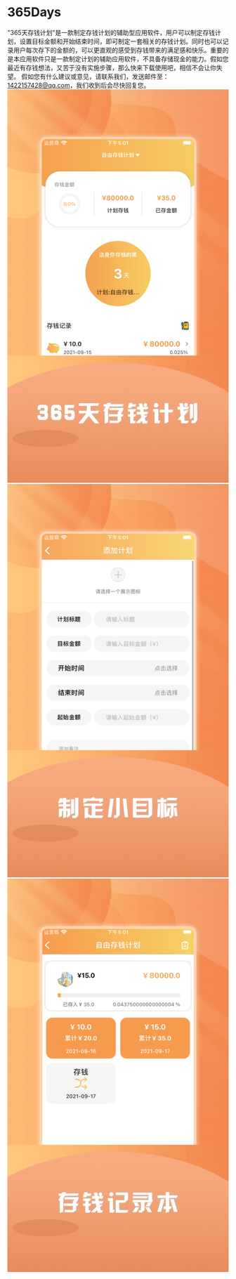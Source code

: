 # 365Days
"365天存钱计划"是一款制定存钱计划的辅助型应用软件，用户可以制定存钱计划，设置目标金额和开始结束时间，即可制定一套相关的存钱计划。同时也可以记录用户每次存下的金额的，可以更直观的感受到存钱带来的满足感和快乐。重要的是本应用软件只是一款制定计划的辅助应用软件，不具备存储现金的能力。假如您最近有存钱想法，又苦于没有实施步骤，那么快来下载使用吧，相信不会让你失望。
假如您有什么建议或意见，请联系我们，发送邮件至：1422157428@qq.com，我们收到后会尽快回复您。
![Image text](https://github.com/qinfendezhou/365Days/blob/main/%E4%B8%8A%E6%9E%B6/1.png)
![Image text](https://github.com/qinfendezhou/365Days/blob/main/%E4%B8%8A%E6%9E%B6/2.png)
![Image text](https://github.com/qinfendezhou/365Days/blob/main/%E4%B8%8A%E6%9E%B6/3.png)
